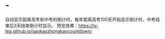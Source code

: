 # -
自动显示距离高考和中考的倒计时，每年距离高考100天开始显示倒计时，中考结束后3天结束倒计时显示。
预览效果：https://ly-tea.github.io/gaokaozhongkaocountdown/
